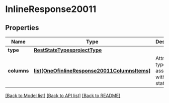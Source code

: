 # InlineResponse20011

## Properties
Name | Type | Description | Notes
------------ | ------------- | ------------- | -------------
**type** | [**RestStateTypesprojectType**](RestStateTypesprojectType.md) |  | [optional] 
**columns** | [**list[OneOfinlineResponse20011ColumnsItems]**](Object.md) | Attribute types associated with this state type. | [optional] 

[[Back to Model list]](../README.md#documentation-for-models) [[Back to API list]](../README.md#documentation-for-api-endpoints) [[Back to README]](../README.md)

